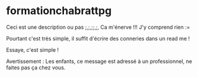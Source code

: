 # formationchabrattpg
Ceci est une description  ou pas ;,;,;;,;,
Ca m'énerve  !!! J'y comprend rien :=

Pourtant c'est très simple, il suffit d'écrire des conneries dans un read me !

Essaye, c'est simple !

Avertissement : Les enfants, ce message est adressé à un professionnel, ne faites pas ça chez vous.